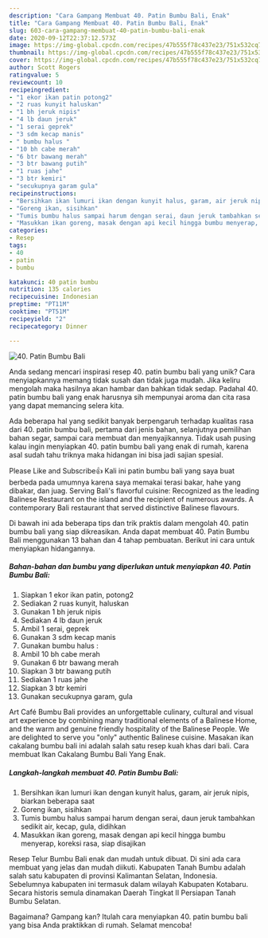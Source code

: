 ```yaml
---
description: "Cara Gampang Membuat 40. Patin Bumbu Bali, Enak"
title: "Cara Gampang Membuat 40. Patin Bumbu Bali, Enak"
slug: 603-cara-gampang-membuat-40-patin-bumbu-bali-enak
date: 2020-09-12T22:37:12.573Z
image: https://img-global.cpcdn.com/recipes/47b555f78c437e23/751x532cq70/40-patin-bumbu-bali-foto-resep-utama.jpg
thumbnail: https://img-global.cpcdn.com/recipes/47b555f78c437e23/751x532cq70/40-patin-bumbu-bali-foto-resep-utama.jpg
cover: https://img-global.cpcdn.com/recipes/47b555f78c437e23/751x532cq70/40-patin-bumbu-bali-foto-resep-utama.jpg
author: Scott Rogers
ratingvalue: 5
reviewcount: 10
recipeingredient:
- "1 ekor ikan patin potong2"
- "2 ruas kunyit haluskan"
- "1 bh jeruk nipis"
- "4 lb daun jeruk"
- "1 serai geprek"
- "3 sdm kecap manis"
- " bumbu halus "
- "10 bh cabe merah"
- "6 btr bawang merah"
- "3 btr bawang putih"
- "1 ruas jahe"
- "3 btr kemiri"
- "secukupnya garam gula"
recipeinstructions:
- "Bersihkan ikan lumuri ikan dengan kunyit halus, garam, air jeruk nipis, biarkan beberapa saat"
- "Goreng ikan, sisihkan"
- "Tumis bumbu halus sampai harum dengan serai, daun jeruk tambahkan sedikit air, kecap, gula, didihkan"
- "Masukkan ikan goreng, masak dengan api kecil hingga bumbu menyerap, koreksi rasa, siap disajikan"
categories:
- Resep
tags:
- 40
- patin
- bumbu

katakunci: 40 patin bumbu 
nutrition: 135 calories
recipecuisine: Indonesian
preptime: "PT11M"
cooktime: "PT51M"
recipeyield: "2"
recipecategory: Dinner

---
```



![40. Patin Bumbu Bali](https://img-global.cpcdn.com/recipes/47b555f78c437e23/751x532cq70/40-patin-bumbu-bali-foto-resep-utama.jpg)

Anda sedang mencari inspirasi resep 40. patin bumbu bali yang unik? Cara menyiapkannya memang tidak susah dan tidak juga mudah. Jika keliru mengolah maka hasilnya akan hambar dan bahkan tidak sedap. Padahal 40. patin bumbu bali yang enak harusnya sih mempunyai aroma dan cita rasa yang dapat memancing selera kita.

Ada beberapa hal yang sedikit banyak berpengaruh terhadap kualitas rasa dari 40. patin bumbu bali, pertama dari jenis bahan, selanjutnya pemilihan bahan segar, sampai cara membuat dan menyajikannya. Tidak usah pusing kalau ingin menyiapkan 40. patin bumbu bali yang enak di rumah, karena asal sudah tahu triknya maka hidangan ini bisa jadi sajian spesial.

Please Like and Subscribe👍 Kali ini patin bumbu bali yang saya buat berbeda pada umumnya karena saya memakai terasi bakar, hahe yang dibakar, dan juag. Serving Bali&#39;s flavorful cuisine: Recognized as the leading Balinese Restaurant on the island and the recipient of numerous awards. A contemporary Bali restaurant that served distinctive Balinese flavours.


Di bawah ini ada beberapa tips dan trik praktis dalam mengolah 40. patin bumbu bali yang siap dikreasikan. Anda dapat membuat 40. Patin Bumbu Bali menggunakan 13 bahan dan 4 tahap pembuatan. Berikut ini cara untuk menyiapkan hidangannya.

<!--inarticleads1-->

##### Bahan-bahan dan bumbu yang diperlukan untuk menyiapkan 40. Patin Bumbu Bali:

1. Siapkan 1 ekor ikan patin, potong2
1. Sediakan 2 ruas kunyit, haluskan
1. Gunakan 1 bh jeruk nipis
1. Sediakan 4 lb daun jeruk
1. Ambil 1 serai, geprek
1. Gunakan 3 sdm kecap manis
1. Gunakan  bumbu halus :
1. Ambil 10 bh cabe merah
1. Gunakan 6 btr bawang merah
1. Siapkan 3 btr bawang putih
1. Sediakan 1 ruas jahe
1. Siapkan 3 btr kemiri
1. Gunakan secukupnya garam, gula


Art Café Bumbu Bali provides an unforgettable culinary, cultural and visual art experience by combining many traditional elements of a Balinese Home, and the warm and genuine friendly hospitality of the Balinese People. We are delighted to serve you &#34;only&#34; authentic Balinese cuisine. Masakan ikan cakalang bumbu bali ini adalah salah satu resep kuah khas dari bali. Cara membuat Ikan Cakalang Bumbu Bali Yang Enak. 

<!--inarticleads2-->

##### Langkah-langkah membuat 40. Patin Bumbu Bali:

1. Bersihkan ikan lumuri ikan dengan kunyit halus, garam, air jeruk nipis, biarkan beberapa saat
1. Goreng ikan, sisihkan
1. Tumis bumbu halus sampai harum dengan serai, daun jeruk tambahkan sedikit air, kecap, gula, didihkan
1. Masukkan ikan goreng, masak dengan api kecil hingga bumbu menyerap, koreksi rasa, siap disajikan


Resep Telur Bumbu Bali enak dan mudah untuk dibuat. Di sini ada cara membuat yang jelas dan mudah diikuti. Kabupaten Tanah Bumbu adalah salah satu kabupaten di provinsi Kalimantan Selatan, Indonesia. Sebelumnya kabupaten ini termasuk dalam wilayah Kabupaten Kotabaru. Secara historis semula dinamakan Daerah Tingkat II Persiapan Tanah Bumbu Selatan. 

Bagaimana? Gampang kan? Itulah cara menyiapkan 40. patin bumbu bali yang bisa Anda praktikkan di rumah. Selamat mencoba!
